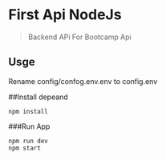 # First Api NodeJs 

> Backend APi For Bootcamp Api


## Usge

Rename config/confog.env.env to config.env

##Install depeand

```
npm install
```

###Run App
```
npm run dev
npm start
```
